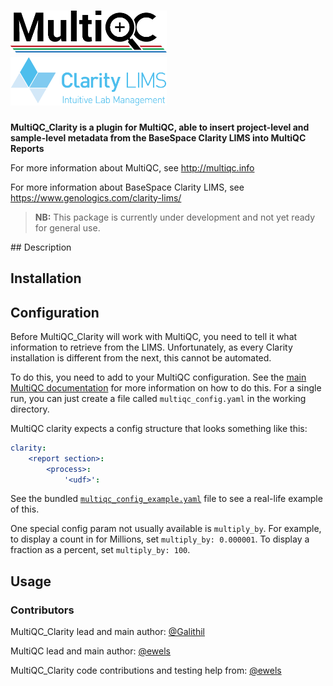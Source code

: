 # [<img src="docs/images/MultiQC_logo.png" width="250" title="MultiQC">](https://github.com/ewels/MultiQC) [<img src="docs/images/clarity_logo.png" width="250" title="Clarity LIMS">](https://www.genologics.com/clarity-lims/)

**MultiQC_Clarity is a plugin for MultiQC, able to insert project-level and sample-level
metadata from the BaseSpace Clarity LIMS into MultiQC Reports**

For more information about MultiQC, see http://multiqc.info

For more information about BaseSpace Clarity LIMS, see https://www.genologics.com/clarity-lims/

> **NB:** This package is currently under development and not yet ready for general use.

## Description

## Installation

## Configuration
Before MultiQC_Clarity will work with MultiQC, you need to tell it what information
to retrieve from the LIMS. Unfortunately, as every Clarity installation is different
from the next, this cannot be automated.

To do this, you need to add to your MultiQC configuration. See the
[main MultiQC documentation](http://multiqc.info/docs/#configuring-multiqc)
for more information on how to do this. For a single run, you can just create
a file called `multiqc_config.yaml` in the working directory.

MultiQC clarity expects a config structure that looks something like this:

```yaml
clarity:
    <report section>:
        <process>:
            '<udf>':
```

See the bundled [`multiqc_config_example.yaml`](multiqc_config_example.yaml)
file to see a real-life example of this.

One special config param not usually available is `multiply_by`.
For example, to display a count in for Millions, set `multiply_by: 0.000001`.
To display a fraction as a percent, set `multiply_by: 100`.

## Usage

### Contributors
MultiQC_Clarity lead and main author: [@Galithil](https://github.com/Galithil)

MultiQC lead and main author: [@ewels](https://github.com/ewels)

MultiQC_Clarity code contributions and testing help from:
[@ewels](https://github.com/ewels)